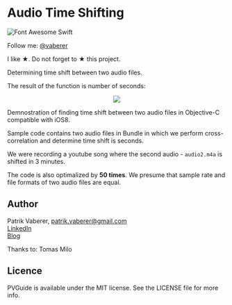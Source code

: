 # Audio Time Shifting
![Font Awesome Swift](https://github.com/Vaberer/Font-Awesome-Swift/blob/master/resources/opensource_matters.png)

Follow me: [@vaberer](https://twitter.com/vaberer)

I like &#9733;. Do not forget to &#9733; this project.


Determining time shift between two audio files.

The result of the function is number of seconds:
<p align="center">
  <img src="https://github.com/Vaberer/audio_time_shifting/blob/master/picture1.png?raw=true" />
</p>

Demnostration of finding time shift between two audio files in Objective-C compatible with iOS8.

Sample code contains two audio files in Bundle in which we perform cross-correlation
and determine time shift is seconds.

We were recording a youtube song where the second audio - ```audio2.m4a``` is shifted in 3 minutes. 

The code is also optimalized by <b>50 times</b>. We presume that sample rate and file formats of two audio files are equal.

<h2>Author</h2>

Patrik Vaberer, patrik.vaberer@gmail.com<br/>
<a target="_blank" href="https://sk.linkedin.com/in/vaberer">LinkedIn</a><br>
<a target="_blank" href="http://vaberer.me">Blog</a>

Thanks to:
Tomas Milo
<h2>Licence</h2>

PVGuide is available under the MIT license. See the LICENSE file for more info.

